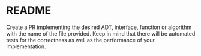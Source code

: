 # README

Create a PR implementing the desired ADT, interface, function or algorithm with the name of the file provided.
Keep in mind that there will be automated tests for the correctness as well as the performance of your implementation.
